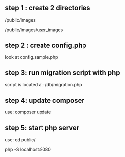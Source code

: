 
step 1 : create 2 directories 
-----------------------------

/public/images

/public/images/user_images

step 2 : create config.php
-----------------------------
look at config.sample.php

step 3: run migration script with php
-----------------------------

script is located at: /db/migration.php

step 4: update composer
-----------------------------

use: composer update

step 5: start php server
-----------------------------
use: 
cd public/

php -S localhost:8080